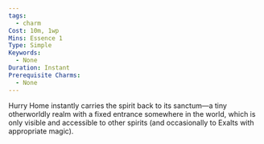 ```yaml
---
tags:
  - charm
Cost: 10m, 1wp
Mins: Essence 1
Type: Simple
Keywords:
  - None
Duration: Instant
Prerequisite Charms:
  - None
---
```

Hurry Home instantly carries the spirit back to its sanctum—a tiny otherworldly realm with a fixed entrance somewhere in the world, which is only visible and accessible to other spirits (and occasionally to Exalts with appropriate magic).